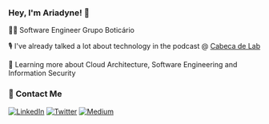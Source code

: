 ### Hey, I'm Ariadyne! 👋


👩‍💻 Software Engineer Grupo Boticário 

🎙️ I've already talked a lot about technology in the podcast @ [Cabeca de Lab](http://www.cabecadelab.com.br/)

🌱 Learning more about Cloud Architecture, Software Engineering and Information Security



### :handshake: Contact Me

<a href="https://br.linkedin.com/in/ariadyneoliveira"><img alt="LinkedIn" src="https://img.shields.io/badge/LinkedIn-gray?style=flat-square&logo=linkedin"></a>
<a href="https://twitter.com/trescores"><img alt="Twitter" src="https://img.shields.io/badge/Twitter-gray?style=flat-square&logo=twitter"></a>
<a href="https://medium.com/@ariadyneoliveira"><img alt="Medium" src="https://img.shields.io/badge/Medium-gray?style=flat-square&logo=medium"></a>



